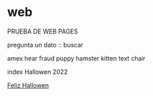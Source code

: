 # web
PRUEBA DE WEB PAGES
 
 
pregunta un dato :: buscar

amex hear fraud puppy hamster kitten text chair

index Hallowen 2022

<a href="hallowen.html">Feliz Hallowen</a>

